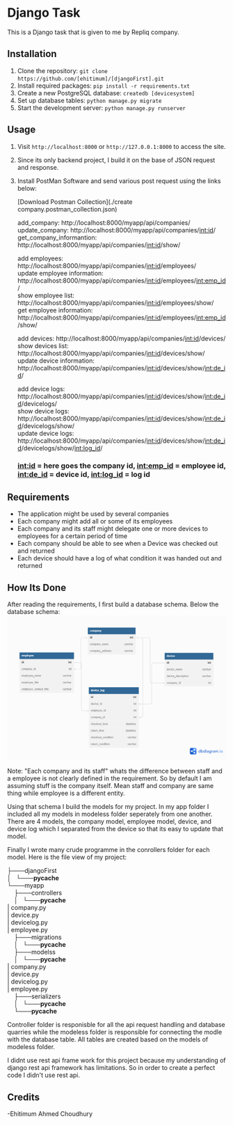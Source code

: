 # Django Task

This is a Django task that is given to me by Repliq company.

## Installation

1. Clone the repository: `git clone https://github.com/[ehitimum]/[djangoFirst].git`
2. Install required packages: `pip install -r requirements.txt`
3. Create a new PostgreSQL database: `createdb [devicesystem]`
4. Set up database tables: `python manage.py migrate`
5. Start the development server: `python manage.py runserver`

## Usage

1. Visit `http://localhost:8000` or `http://127.0.0.1:8000` to access the site.
2. Since its only backend project, I build it on the base of JSON request and response.
3. Install PostMan Software and send various post request using the links below:
     
     [Download Postman Collection](./create company.postman_collection.json)
     
     add_company: http://localhost:8000/myapp/api/companies/                                           
     update_company: http://localhost:8000/myapp/api/companies/<int:id>/                          
     get_company_informantion: http://localhost:8000/myapp/api/companies/<int:id>/show/                                  
    

     add employees: http://localhost:8000/myapp/api/companies/<int:id>/employees/                                        
     update employee information: http://localhost:8000/myapp/api/companies/<int:id>/employees/<int:emp_id>/                           
     show employee list: http://localhost:8000/myapp/api/companies/<int:id>/employees/show/                        
     get employee information: http://localhost:8000/myapp/api/companies/<int:id>/employees/<int:emp_id>/show/                    


     add devices: http://localhost:8000/myapp/api/companies/<int:id>/devices/                                                
     show devices list: http://localhost:8000/myapp/api/companies/<int:id>/devices/show/                            
     update device information: http://localhost:8000/myapp/api/companies/<int:id>/devices/show/<int:de_id>/                           


     add device logs: http://localhost:8000/myapp/api/companies/<int:id>/devices/show/<int:de_id>/devicelogs/                                          
     show device logs: http://localhost:8000/myapp/api/companies/<int:id>/devices/show/<int:de_id>/devicelogs/show/                                 
     update device logs: http://localhost:8000/myapp/api/companies/<int:id>/devices/show/<int:de_id>/devicelogs/show/<int:log_id>/                       
     
     ### <int:id> = here goes the company id, <int:emp_id> = employee id, <int:de_id> = device id, <int:log_id> = log id

## Requirements

- The application might be used by several companies
- Each company might add all or some of its employees
- Each company and its staff might delegate one or more devices to employees for a certain period of time
- Each company should be able to see when a Device was checked out and returned
- Each device should have a log of what condition it was handed out and returned

## How Its Done

After reading the requirements, I first build a database schema. Below the database schema:
![Database_Schema](https://github.com/ehitimum/djangoFirst/blob/master/dbschema.png)

Note: "Each company and its staff" whats the difference between staff and a employee is not clearly defined in the requirement. So by default I am assuming stuff is
the company itself. Mean staff and company are same thing while employee is a different entity.

Using that schema I build the models for my project. In my app folder I included all my models in modeless folder seperately from one another. There are 4 models,
the company model, employee model, device, and device log which I separated from the device so that its easy to update that model.

Finally I wrote many crude programme in the conrollers folder for each model. Here is the file view of my project:

├───djangoFirst                                                                                                                                                         
│   └───__pycache__                                                                                                                                                     
└───myapp                                                                                                                                                               
    ├───controllers                                                                                                                                                     
    │   └───__pycache__                                                                                                                                                 
    |       company.py                                                                                                                                                 
    |    device.py                                                                                                                                                    
    |       devicelog.py                                                                                                                                               
    |       employee.py                                                                                                                                                
    ├───migrations                                                                                                                                                     
    │   └───__pycache__                                                                                                                                                 
    ├───modelss                                                                                                                                                         
    │   └───__pycache__                                                                                                                                                 
    |       company.py                                                                                                                                                 
    |       device.py                                                                                                                                                   
    |       devicelog.py                                                                                                                                               
    |       employee.py                                                                                                                                                 
    ├───serializers                                                                                                                                                     
    │   └───__pycache__                                                                                                                                                 
    └───__pycache__                                                                                                                                                     
                                                                                                                                                                       
Controller folder is responisble for all the api request handling and database quarries while the modeless folder is responsible for connecting the modle with the
database table. All tables are created based on the models of modeless folder. 

I didnt use rest api frame work for this project because my understanding of django rest api framework has limitations. So in order to create a perfect code I didn't use rest api. 

## Credits
-Ehitimum Ahmed Choudhury




